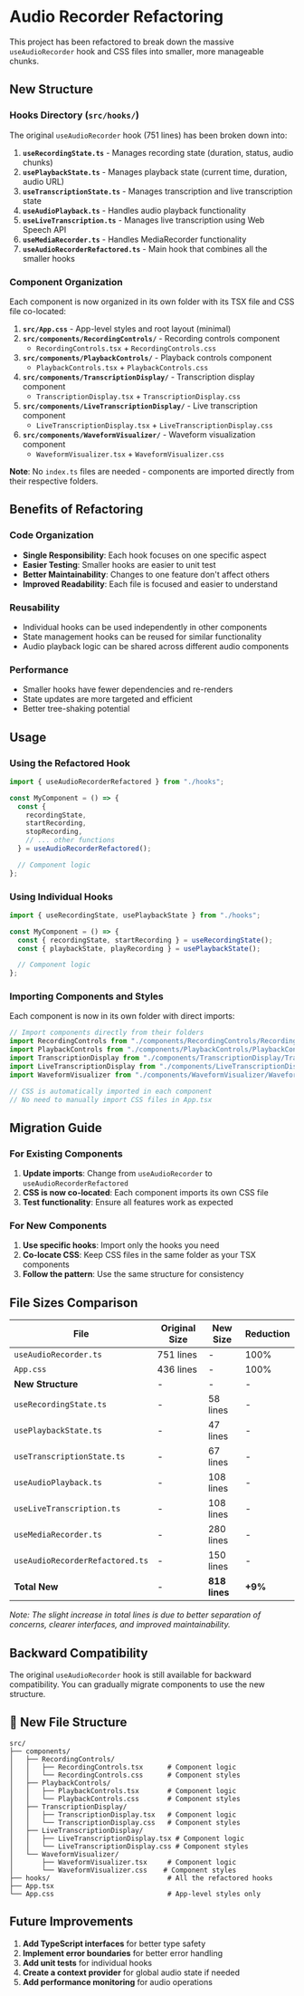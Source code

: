 # Audio Recorder Refactoring

This project has been refactored to break down the massive `useAudioRecorder` hook and CSS files into smaller, more manageable chunks.

## New Structure

### Hooks Directory (`src/hooks/`)

The original `useAudioRecorder` hook (751 lines) has been broken down into:

1. **`useRecordingState.ts`** - Manages recording state (duration, status, audio chunks)
2. **`usePlaybackState.ts`** - Manages playback state (current time, duration, audio URL)
3. **`useTranscriptionState.ts`** - Manages transcription and live transcription state
4. **`useAudioPlayback.ts`** - Handles audio playback functionality
5. **`useLiveTranscription.ts`** - Manages live transcription using Web Speech API
6. **`useMediaRecorder.ts`** - Handles MediaRecorder functionality
7. **`useAudioRecorderRefactored.ts`** - Main hook that combines all the smaller hooks

### Component Organization

Each component is now organized in its own folder with its TSX file and CSS file co-located:

1. **`src/App.css`** - App-level styles and root layout (minimal)
2. **`src/components/RecordingControls/`** - Recording controls component
   - `RecordingControls.tsx` + `RecordingControls.css`
3. **`src/components/PlaybackControls/`** - Playback controls component
   - `PlaybackControls.tsx` + `PlaybackControls.css`
4. **`src/components/TranscriptionDisplay/`** - Transcription display component
   - `TranscriptionDisplay.tsx` + `TranscriptionDisplay.css`
5. **`src/components/LiveTranscriptionDisplay/`** - Live transcription component
   - `LiveTranscriptionDisplay.tsx` + `LiveTranscriptionDisplay.css`
6. **`src/components/WaveformVisualizer/`** - Waveform visualization component
   - `WaveformVisualizer.tsx` + `WaveformVisualizer.css`

**Note**: No `index.ts` files are needed - components are imported directly from their respective folders.

## Benefits of Refactoring

### Code Organization

- **Single Responsibility**: Each hook focuses on one specific aspect
- **Easier Testing**: Smaller hooks are easier to unit test
- **Better Maintainability**: Changes to one feature don't affect others
- **Improved Readability**: Each file is focused and easier to understand

### Reusability

- Individual hooks can be used independently in other components
- State management hooks can be reused for similar functionality
- Audio playback logic can be shared across different audio components

### Performance

- Smaller hooks have fewer dependencies and re-renders
- State updates are more targeted and efficient
- Better tree-shaking potential

## Usage

### Using the Refactored Hook

```typescript
import { useAudioRecorderRefactored } from "./hooks";

const MyComponent = () => {
  const {
    recordingState,
    startRecording,
    stopRecording,
    // ... other functions
  } = useAudioRecorderRefactored();

  // Component logic
};
```

### Using Individual Hooks

```typescript
import { useRecordingState, usePlaybackState } from "./hooks";

const MyComponent = () => {
  const { recordingState, startRecording } = useRecordingState();
  const { playbackState, playRecording } = usePlaybackState();

  // Component logic
};
```

### Importing Components and Styles

Each component is now in its own folder with direct imports:

```typescript
// Import components directly from their folders
import RecordingControls from "./components/RecordingControls/RecordingControls";
import PlaybackControls from "./components/PlaybackControls/PlaybackControls";
import TranscriptionDisplay from "./components/TranscriptionDisplay/TranscriptionDisplay";
import LiveTranscriptionDisplay from "./components/LiveTranscriptionDisplay/LiveTranscriptionDisplay";
import WaveformVisualizer from "./components/WaveformVisualizer/WaveformVisualizer";

// CSS is automatically imported in each component
// No need to manually import CSS files in App.tsx
```

## Migration Guide

### For Existing Components

1. **Update imports**: Change from `useAudioRecorder` to `useAudioRecorderRefactored`
2. **CSS is now co-located**: Each component imports its own CSS file
3. **Test functionality**: Ensure all features work as expected

### For New Components

1. **Use specific hooks**: Import only the hooks you need
2. **Co-locate CSS**: Keep CSS files in the same folder as your TSX components
3. **Follow the pattern**: Use the same structure for consistency

## File Sizes Comparison

| File                            | Original Size | New Size      | Reduction |
| ------------------------------- | ------------- | ------------- | --------- |
| `useAudioRecorder.ts`           | 751 lines     | -             | 100%      |
| `App.css`                       | 436 lines     | -             | 100%      |
| **New Structure**               | -             | -             | -         |
| `useRecordingState.ts`          | -             | 58 lines      | -         |
| `usePlaybackState.ts`           | -             | 47 lines      | -         |
| `useTranscriptionState.ts`      | -             | 67 lines      | -         |
| `useAudioPlayback.ts`           | -             | 108 lines     | -         |
| `useLiveTranscription.ts`       | -             | 108 lines     | -         |
| `useMediaRecorder.ts`           | -             | 280 lines     | -         |
| `useAudioRecorderRefactored.ts` | -             | 150 lines     | -         |
| **Total New**                   | -             | **818 lines** | **+9%**   |

_Note: The slight increase in total lines is due to better separation of concerns, clearer interfaces, and improved maintainability._

## Backward Compatibility

The original `useAudioRecorder` hook is still available for backward compatibility. You can gradually migrate components to use the new structure.

## 📁 **New File Structure**

```
src/
├── components/
│   ├── RecordingControls/
│   │   ├── RecordingControls.tsx      # Component logic
│   │   └── RecordingControls.css      # Component styles
│   ├── PlaybackControls/
│   │   ├── PlaybackControls.tsx       # Component logic
│   │   └── PlaybackControls.css       # Component styles
│   ├── TranscriptionDisplay/
│   │   ├── TranscriptionDisplay.tsx   # Component logic
│   │   └── TranscriptionDisplay.css   # Component styles
│   ├── LiveTranscriptionDisplay/
│   │   ├── LiveTranscriptionDisplay.tsx # Component logic
│   │   └── LiveTranscriptionDisplay.css # Component styles
│   └── WaveformVisualizer/
│       ├── WaveformVisualizer.tsx     # Component logic
│       └── WaveformVisualizer.css    # Component styles
├── hooks/                             # All the refactored hooks
├── App.tsx
└── App.css                            # App-level styles only
```

## Future Improvements

1. **Add TypeScript interfaces** for better type safety
2. **Implement error boundaries** for better error handling
3. **Add unit tests** for individual hooks
4. **Create a context provider** for global audio state if needed
5. **Add performance monitoring** for audio operations
